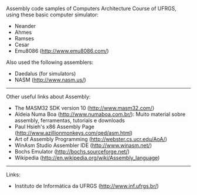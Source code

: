 Assembly code samples of Computers Architecture Course of UFRGS, using these basic computer simulator:
  * Neander
  * Ahmes
  * Ramses
  * Cesar
  * Emu8086 (http://www.emu8086.com/)

Also used the following assemblers:
  * Daedalus (for simulators)
  * NASM (http://www.nasm.us/)


---

Other useful links about Assembly:
  * The MASM32 SDK version 10 (http://www.masm32.com/)
  * Aldeia Numa Boa (http://www.numaboa.com.br/): Muito material sobre assembly, ferramentas, tutoriais e downloads
  * Paul Hsieh's x86 Assembly Page (http://www.azillionmonkeys.com/qed/asm.html)
  * Art of Assembly Programming (http://webster.cs.ucr.edu/AoA/)
  * WinAsm Studio Assembler IDE (http://www.winasm.net/)
  * Bochs Emulator (http://bochs.sourceforge.net/)
  * Wikipedia (http://en.wikipedia.org/wiki/Assembly_language)


---

Links:
  * Instituto de Informática da UFRGS (http://www.inf.ufrgs.br/)